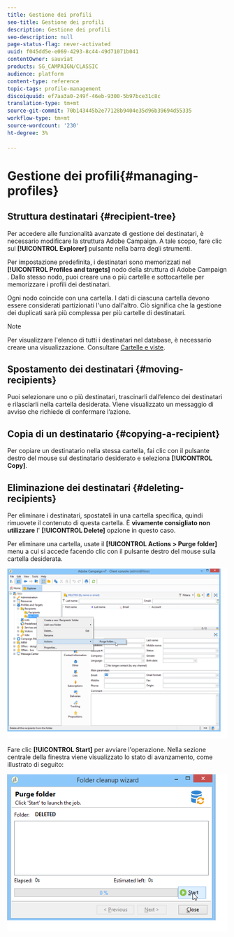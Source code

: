 ```yaml
---
title: Gestione dei profili
seo-title: Gestione dei profili
description: Gestione dei profili
seo-description: null
page-status-flag: never-activated
uuid: f045dd5e-e069-4293-8c44-49d71071b041
contentOwner: sauviat
products: SG_CAMPAIGN/CLASSIC
audience: platform
content-type: reference
topic-tags: profile-management
discoiquuid: ef7aa3a0-249f-46eb-9300-5b97bce31c8c
translation-type: tm+mt
source-git-commit: 70b143445b2e77128b9404e35d96b39694d55335
workflow-type: tm+mt
source-wordcount: '230'
ht-degree: 3%

---
```



# Gestione dei profili{#managing-profiles}

## Struttura destinatari {#recipient-tree}

Per accedere alle funzionalità avanzate di gestione dei destinatari, è necessario modificare la struttura  Adobe Campaign. A tale scopo, fare clic sul **[!UICONTROL Explorer]** pulsante nella barra degli strumenti.

Per impostazione predefinita, i destinatari sono memorizzati nel **[!UICONTROL Profiles and targets]** nodo della struttura di Adobe Campaign . Dallo stesso nodo, puoi creare una o più cartelle e sottocartelle per memorizzare i profili dei destinatari.

Ogni nodo coincide con una cartella. I dati di ciascuna cartella devono essere considerati partizionati l&#39;uno dall&#39;altro. Ciò significa che la gestione dei duplicati sarà più complessa per più cartelle di destinatari.

>[!NOTE]
>
>Per visualizzare l&#39;elenco di tutti i destinatari nel database, è necessario creare una visualizzazione. Consultare [Cartelle e viste](../../platform/using/access-management.md#folders-and-views).

## Spostamento dei destinatari {#moving-recipients}

Puoi selezionare uno o più destinatari, trascinarli dall’elenco dei destinatari e rilasciarli nella cartella desiderata. Viene visualizzato un messaggio di avviso che richiede di confermare l’azione.

## Copia di un destinatario {#copying-a-recipient}

Per copiare un destinatario nella stessa cartella, fai clic con il pulsante destro del mouse sul destinatario desiderato e seleziona **[!UICONTROL Copy]**.

## Eliminazione dei destinatari {#deleting-recipients}

Per eliminare i destinatari, spostateli in una cartella specifica, quindi rimuovete il contenuto di questa cartella. È **vivamente consigliato non utilizzare** l&#39; **[!UICONTROL Delete]** opzione in questo caso.

Per eliminare una cartella, usate il **[!UICONTROL Actions > Purge folder]** menu a cui si accede facendo clic con il pulsante destro del mouse sulla cartella desiderata.

![](assets/s_ncs_user_purge_folder.png)

Fare clic **[!UICONTROL Start]** per avviare l&#39;operazione. Nella sezione centrale della finestra viene visualizzato lo stato di avanzamento, come illustrato di seguito:

![](assets/s_ncs_user_purge_folder_start.png)

